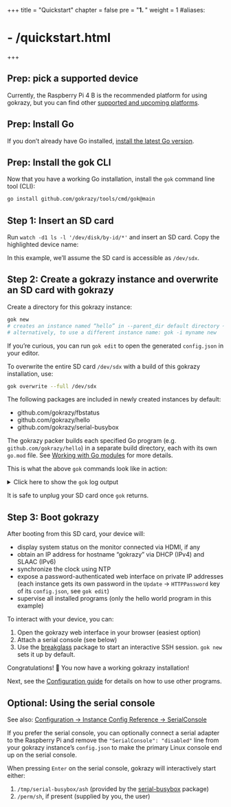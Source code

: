 +++
title = "Quickstart"
chapter = false
pre = "<b>1. </b>"
weight = 1
#aliases:
#  - /quickstart.html
+++

## Prep: pick a supported device

Currently, the Raspberry Pi 4 B is the recommended platform for
using gokrazy, but you can find
other <a href="/platforms/">supported and upcoming platforms</a>.

## Prep: Install Go

If you don’t already have Go installed, <a href="https://golang.org/dl/">install the latest Go version</a>.

## Prep: Install the gok CLI

Now that you have a working Go installation, install the <code>gok</code> command line tool (CLI):

```bash
go install github.com/gokrazy/tools/cmd/gok@main
```

## Step 1: Insert an SD card

Run `watch -d1 ls -l '/dev/disk/by-id/*'` and insert an SD card. Copy the
highlighted device name:

<script id="asciicast-G0PosAYGvUSnB3htMpLIz0p68" src="https://asciinema.org/a/G0PosAYGvUSnB3htMpLIz0p68.js" async></script>

In this example, we’ll assume the SD card is accessible as <code>/dev/sdx</code>.

## Step 2: Create a gokrazy instance and overwrite an SD card with gokrazy

Create a directory for this gokrazy instance:

```bash
gok new
# creates an instance named “hello” in --parent_dir default directory ~/gokrazy
# alternatively, to use a different instance name: gok -i myname new
```

If you’re curious, you can run `gok edit` to open the generated `config.json` in
your editor.

To overwrite the entire SD card <code>/dev/sdx</code> with a build of this
gokrazy installation, use:

```bash
gok overwrite --full /dev/sdx
```

The following packages are included in newly created instances by default:

* github.com/gokrazy/fbstatus
* github.com/gokrazy/hello
* github.com/gokrazy/serial-busybox

The gokrazy packer builds each specified Go program
(e.g. `github.com/gokrazy/hello`) in a separate build directory, each with its
own `go.mod` file. See [Working with Go modules](/development/modules/) for more
details.

This is what the above `gok` commands look like in action:

<script id="asciicast-Va7hPXCP1BKCt4DX0wRup52Bl" src="https://asciinema.org/a/Va7hPXCP1BKCt4DX0wRup52Bl.js" async></script>

<details>

<summary style="display: list-item">
Click here to show the <code>gok</code> log output
</summary>

```text
gokrazy gok ga84f00+ on GOARCH=amd64 GOOS=linux

Build target: CGO_ENABLED=0 GOARCH=arm64 GOOS=linux
Build timestamp: 2023-01-12T23:36:34+01:00
Loading system CA certificates from /etc/ssl/certs/ca-certificates.crt
Building 4 Go packages:

  github.com/gokrazy/fbstatus

  github.com/gokrazy/hello

  github.com/gokrazy/serial-busybox

  github.com/gokrazy/breakglass
    will be started with command-line flags
      from /home/michael/gokrazy/hello/config.json
      last modified: 2023-01-12T23:36:23+01:00 (10s ago)

[done] in 1.40s

Including extra files for Go packages:

  github.com/gokrazy/breakglass
    will include extra files in the root file system
      from /home/michael/gokrazy/hello/breakglass.authorized_keys
      last modified: 2023-01-12T23:36:23+01:00 (12s ago)

Including loadable kernel modules from:
/home/michael/go/pkg/mod/github.com/gokrazy/kernel@v0.0.0-20230111172439-0cd82b0bec82/lib/modules

Feature summary:
  use GPT: true
  use PARTUUID: true
  use GPT PARTUUID: true
2023/01/12 23:36:36 partitioning /dev/disk/by-id/usb-TS-RDF5_SD_Transcend_000000000037-0:0 (GPT + Hybrid MBR)
2023/01/12 23:36:36 device holds 15931539456 bytes
2023/01/12 23:36:36 Re-reading partition table failed: permission denied. Remember to unplug and re-plug the SD card before creating a file system for persistent data, if desired.

Creating boot file system
[creating boot file system]
Kernel directory: /home/michael/go/pkg/mod/github.com/gokrazy/kernel@v0.0.0-20230111172439-0cd82b0bec82
EEPROM update summary:
  pieeprom.upd (sig d1e44edf33)
  recovery.bin
  vl805.bin (sig 6246230ecd)
[done] in 0.18s, 71 MiB
MBR summary:
  LBAs: vmlinuz=51795 cmdline.txt=144875
  PARTUUID: 4f9f2cab

Creating root file system
[done] in 0.33s
If your applications need to store persistent data, unplug and re-plug the SD card, then create a file system using e.g.:

	mkfs.ext4 /dev/disk/by-partuuid/60c24cc1-f3f9-427a-8199-4f9f2cab0004

To boot gokrazy, plug the SD card into a supported device (see https://gokrazy.org/platforms/)


Build complete!

To interact with the device, gokrazy provides a web interface reachable at:

	http://gokrazy:<automatically-generated-random-password>@hello/

In addition, the following Linux consoles are set up:

	1. foreground Linux framebuffer console on HDMI

```

</details>

It is safe to unplug your SD card once <code>gok</code> returns.

## Step 3: Boot gokrazy

After booting from this SD card, your device will:

- display system status on the monitor connected via HDMI, if any
- obtain an IP address for hostname “gokrazy” via DHCP (IPv4) and SLAAC (IPv6)
- synchronize the clock using NTP
- expose a password-authenticated web interface on private IP addresses<br>
  (each instance gets its own password in the `Update` → `HTTPPassword` key of its `config.json`, see `gok edit`)
- supervise all installed programs (only the hello world program in this example)

To interact with your device, you can:

1. Open the gokrazy web interface in your browser (easiest option)
1. Attach a serial console (see below)
1. Use the [breakglass](https://github.com/gokrazy/breakglass) package to start an interactive SSH session. `gok new` sets it up by default.

Congratulations! 🎉 You now have a working gokrazy installation!

Next, see the [Configuration guide](/userguide/) for details on how to use other
programs.

## Optional: Using the serial console

See also: [Configuration → Instance Config Reference →
SerialConsole](/userguide/instance-config/#serialconsole)

If you prefer the serial console, you can optionally connect a serial adapter to
the Raspberry Pi and remove the `"SerialConsole": "disabled"` line from your gokrazy
instance’s `config.json` to make the primary Linux console end up on the serial
console.

When pressing <code>Enter</code> on the serial console, gokrazy will
interactively start either:

1. `/tmp/serial-busybox/ash` (provided by the [serial-busybox](https://github.com/gokrazy/serial-busybox) package)
1. `/perm/sh`, if present (supplied by you, the user)
